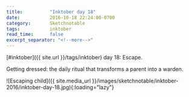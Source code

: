 ```yaml
---
title:          "Inktober day 18"
date:           2016-10-18 22:24:00-0700
category:       Sketchnotable
tags:           inktober
read_time:      false
excerpt_separator: "<!--more-->"
---
```

[#inktober]({{ site.url }}/tags/inktober) day 18: Escape.

Getting dressed: the daily ritual that transforms a parent into a warden.

![Escaping child]({{ site.media_url }}/images/sketchnotable/inktober-2016/inktober-day-18.jpg){:loading="lazy"}

<!--more-->
